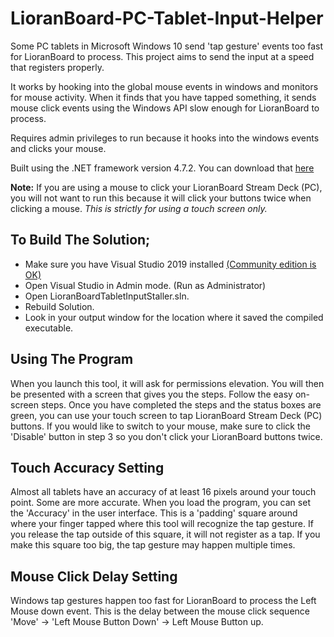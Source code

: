 # LioranBoard-PC-Tablet-Input-Helper
Some PC tablets in Microsoft Windows 10 send 'tap gesture' events too fast for LioranBoard to process.  This project aims to send the input at a speed that registers properly.

It works by hooking into the global mouse events in windows and monitors for mouse activity.   When it finds that you have tapped something, it sends mouse click events using the Windows API slow enough for LioranBoard to process.

Requires admin privileges to run because it hooks into the windows events and clicks your mouse.

Built using the .NET framework version 4.7.2.   You can download that [here](dotnet.microsoft.com/download/dotnet-framework/net472)

**Note:** If you are using a mouse to click your LioranBoard Stream Deck (PC), you will not want to run this because it will click your buttons twice when clicking a mouse.  *This is strictly for using a touch screen only.*

## To Build The Solution;

 - Make sure you have Visual Studio 2019 installed [(Community edition is OK)](visualstudio.microsoft.com/vs/community/)
 - Open Visual Studio in Admin mode.  (Run as Administrator)
 - Open LioranBoardTabletInputStaller.sln.    
 - Rebuild Solution.
 - Look in your output window for the location where it saved the compiled executable.

## Using The Program
When you launch this tool, it will ask for permissions elevation.   You will then be presented with a screen that gives you the steps.   Follow the easy on-screen steps.  Once you have completed the steps and the status boxes are green, you can use your touch screen to tap LioranBoard Stream Deck (PC) buttons.   If you would like to switch to your mouse, make sure to click the 'Disable' button in step 3 so you don't click your LioranBoard buttons twice.

## Touch Accuracy Setting

Almost all tablets have an accuracy of at least 16 pixels around your touch point.   Some are more accurate.   When you load the program, you can set the 'Accuracy' in the user interface. This is a 'padding' square around where your finger tapped where this tool will recognize the tap gesture.  If you release the tap outside of this square, it will not register as a tap.    If you make this square too big, the tap gesture may happen multiple times.


## Mouse Click Delay Setting

Windows tap gestures happen too fast for LioranBoard to process the Left Mouse down event.   This is the delay between the mouse click sequence 'Move' -> 'Left Mouse Button Down' -> Left Mouse Button up.  

